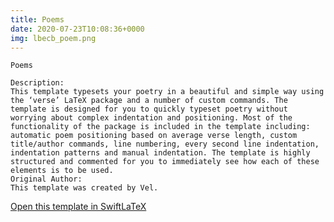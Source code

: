 ```yaml
---
title: Poems
date: 2020-07-23T10:08:36+0000
img: lbecb_poem.png
---
```

```
Poems

Description:
This template typesets your poetry in a beautiful and simple way using the ‘verse’ LaTeX package and a number of custom commands. The template is designed for you to quickly typeset poetry without worrying about complex indentation and positioning. Most of the functionality of the package is included in the template including: automatic poem positioning based on average verse length, custom title/author commands, line numbering, every second line indentation, indentation patterns and manual indentation. The template is highly structured and commented for you to immediately see how each of these elements is to be used.
Original Author:
This template was created by Vel.
```
[Open this template in SwiftLaTeX](https://www.swiftlatex.com/project.html?import=https://swiftlatex.github.io/LaTeXBoilerPlate/zips/fenea_poems.zip&import_name=Poems)
